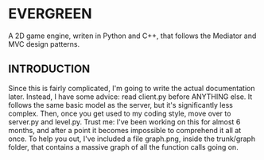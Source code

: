 EVERGREEN
=========

A 2D game engine, writen in Python and C++, that follows the Mediator and MVC design patterns.

INTRODUCTION
------------

Since this is fairly complicated, I'm going to write the actual documentation later. Instead, I have some advice: read client.py before ANYTHING else. It follows the same basic model as the server, but it's significantly less complex. Then, once you get used to my coding style, move over to server.py and level.py. Trust me: I've been working on this for almost 6 months, and after a point it becomes impossible to comprehend it all at once. To help you out, I've included a file graph.png, inside the trunk/graph folder, that contains a massive graph of all the function calls going on.
